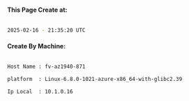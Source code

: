 
   
#### This Page Create at:

```bash

2025-02-16 - 21:35:20 UTC

```

#### Create By Machine:

```bash

Host Name : fv-az1940-871

platform  : Linux-6.8.0-1021-azure-x86_64-with-glibc2.39

Ip Local  : 10.1.0.16

```

